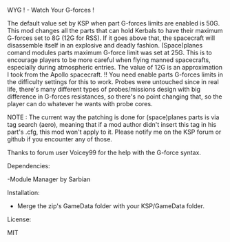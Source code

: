 WYG ! - Watch Your G-forces !

The default value set by KSP when part G-forces limits are enabled is 50G.
This mod changes all the parts that can hold Kerbals to have their maximum G-forces set to 8G (12G for RSS).
If it goes above that, the spacecraft will disassemble itself in an explosive and deadly fashion.
(Space)planes comand modules parts maximum G-force limit was set at 25G.
This is to encourage players to be more careful when flying manned spacecrafts, especially during atmospheric entries.
The value of 12G is an approximation I took from the Apollo spacecraft.
!! You need enable parts G-forces limits in the difficulty settings for this to work.
Probes were untouched since in real life, there's many different types of probes/missions design with big difference in G-forces resistances,
so there's no point changing that, so the player can do whatever he wants with probe cores.

NOTE : The current way the patching is done for (space)planes parts is via tag search (aero), meaning that if a mod author didn't insert this tag in
his part's .cfg, this mod won't apply to it. Please notify me on the KSP forum or github if you encounter any of those.

Thanks to forum user Voicey99 for the help with the G-force syntax.
 

Dependencies:

-Module Manager by Sarbian


Installation:

- Merge the zip's GameData folder with your KSP/GameData folder.


License:

MIT
